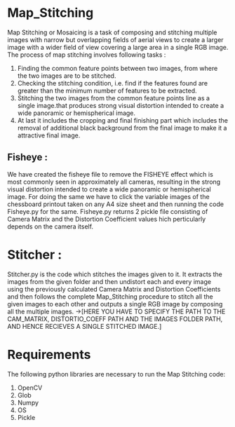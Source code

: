 # Map_Stitching
Map Stitching or Mosaicing is a task of composing and stitching multiple images with narrow but overlapping fields of aerial views to create a larger image with a wider field of view covering a large area in a single RGB image.
The process of map stitching involves following tasks : 
  1) Finding the common feature points between two images, from where the two images are to be stitched.
  2) Checking the stitching condition, i.e. find if the features found are greater than the minimum number of features to be extracted.
  3) Stitching the two images from the common feature points line as a single image.that produces strong visual distortion intended to create a wide panoramic or hemispherical image. 
  4) At last it includes the cropping and final finishing part which includes the removal of additional black background from the final image to make it a attractive final image.

## Fisheye :
We have created the fisheye file to remove the FISHEYE effect which is most commonly seen in approximately all cameras, resulting in the strong visual distortion intended to create a wide panoramic or hemispherical image. For doing the same we have to click the variable images of the chessboard printout taken on any A4 size sheet and then running the code Fisheye.py for the same. Fisheye.py returns 2 pickle file consisting of Camera Matrix and the Distortion Coefficient values hich perticularly depends on the camera itself.

# Stitcher : 
Stitcher.py is the code which stitches the images given to it. It extracts the images from the given folder and then undistort each and every image using the previously calculated Camera Matrix and Distortion Coefficients and then follows the complete Map_Stitching procedure to stitch all the given images to each other and outputs a single RGB image by composing all the multiple images.
 ->[HERE YOU HAVE TO SPECIFY THE PATH TO THE CAM_MATRIX, DISTORTIO_COEFF PATH AND THE IMAGES FOLDER PATH, AND HENCE RECIEVES A SINGLE STITCHED IMAGE.]

# Requirements 
The following python libraries are necessary to run the Map Stitching code:
  1) OpenCV
  2) Glob
  3) Numpy
  4) OS
  5) Pickle

